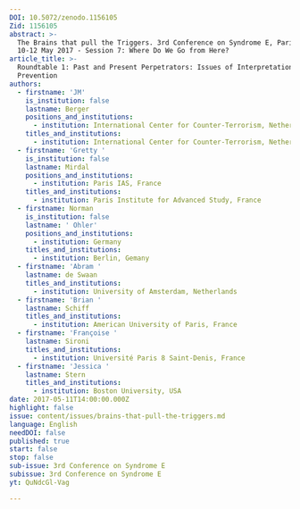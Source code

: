```yaml
---
DOI: 10.5072/zenodo.1156105
Zid: 1156105
abstract: >-
  The Brains that pull the Triggers. 3rd Conference on Syndrome E, Paris IAS,
  10-12 May 2017 - Session 7: Where Do We Go from Here?
article_title: >-
  Roundtable 1: Past and Present Perpetrators: Issues of Interpretation and
  Prevention
authors:
  - firstname: 'JM'
    is_institution: false
    lastname: Berger
    positions_and_institutions:
      - institution: International Center for Counter-Terrorism, Netherlands
    titles_and_institutions:
      - institution: International Center for Counter-Terrorism, Netherlands
  - firstname: 'Gretty '
    is_institution: false
    lastname: Mirdal
    positions_and_institutions:
      - institution: Paris IAS, France
    titles_and_institutions:
      - institution: Paris Institute for Advanced Study, France
  - firstname: Norman
    is_institution: false
    lastname: ' Ohler'
    positions_and_institutions:
      - institution: Germany
    titles_and_institutions:
      - institution: Berlin, Gemany
  - firstname: 'Abram '
    lastname: de Swaan
    titles_and_institutions:
      - institution: University of Amsterdam, Netherlands
  - firstname: 'Brian '
    lastname: Schiff
    titles_and_institutions:
      - institution: American University of Paris, France
  - firstname: 'Françoise '
    lastname: Sironi
    titles_and_institutions:
      - institution: Université Paris 8 Saint-Denis, France
  - firstname: 'Jessica '
    lastname: Stern
    titles_and_institutions:
      - institution: Boston University, USA
date: 2017-05-11T14:00:00.000Z
highlight: false
issue: content/issues/brains-that-pull-the-triggers.md
language: English
needDOI: false
published: true
start: false
stop: false
sub-issue: 3rd Conference on Syndrome E
subissue: 3rd Conference on Syndrome E
yt: QuNdcGl-Vag

---
```


<Youtube yt="QuNdcGl-Vag" caption="Roundtable 1 Past and Present Perpetrators Issues of Interpretation and Prevention"></Youtube>